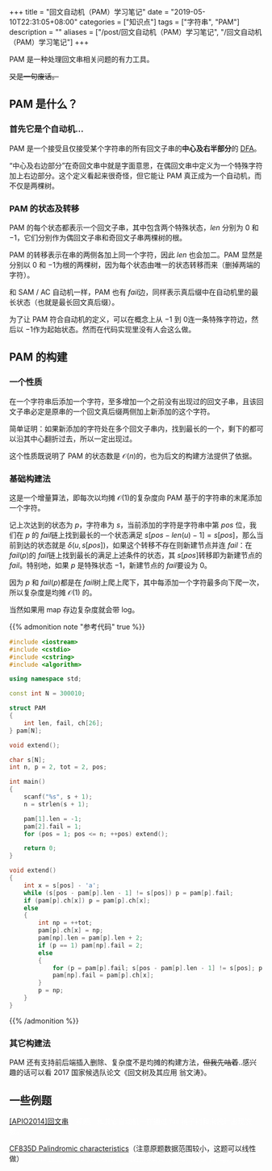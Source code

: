 +++
title = "回文自动机（PAM）学习笔记"
date = "2019-05-10T22:31:05+08:00"
categories = ["知识点"]
tags = ["字符串", "PAM"]
description = ""
aliases = ["/post/回文自动机（PAM）学习笔记", "/回文自动机（PAM）学习笔记"]
+++


PAM 是一种处理回文串相关问题的有力工具。

~~又是一句废话。~~

<!--more-->

## PAM 是什么？

### 首先它是个自动机...

PAM 是一个接受且仅接受某个字符串的所有回文子串的**中心及右半部分**的 [DFA](/post/后缀自动机sam学习笔记/#确定有限状态自动机dfa)。

“中心及右边部分”在奇回文串中就是字面意思，在偶回文串中定义为一个特殊字符加上右边部分。这个定义看起来很奇怪，但它能让 PAM 真正成为一个自动机，而不仅是两棵树。

### PAM 的状态及转移

PAM 的每个状态都表示一个回文子串，其中包含两个特殊状态，$len​$ 分别为 $0​$ 和 $-1​$，它们分别作为偶回文子串和奇回文子串两棵树的根。

PAM 的转移表示在串的两侧各加上同一个字符，因此 $len​$ 也会加二。PAM 显然是分别以 $0​$ 和 $-1​$ 为根的两棵树，因为每个状态由唯一的状态转移而来（删掉两端的字符）。

和 SAM / AC 自动机一样，PAM 也有 $fail​$ 边，同样表示真后缀中在自动机里的最长状态（也就是最长回文真后缀）。

为了让 PAM 符合自动机的定义，可以在概念上从 $-1​$ 到 $0​$ 连一条特殊字符边，然后以 $-1​$ 作为起始状态。然而在代码实现里没有人会这么做。

## PAM 的构建

### 一个性质

在一个字符串后添加一个字符，至多增加一个之前没有出现过的回文子串，且该回文子串必定是原串的一个回文真后缀两侧加上新添加的这个字符。

简单证明：如果新添加的字符处在多个回文子串内，找到最长的一个，剩下的都可以沿其中心翻折过去，所以一定出现过。

这个性质既说明了 PAM 的状态数是 $\mathcal O(n)​$ 的，也为后文的构建方法提供了依据。

### 基础构建法

这是一个增量算法，即每次以均摊 $\mathcal O(1)​$ 的复杂度向 PAM 基于的字符串的末尾添加一个字符。

记上次达到的状态为 $p​$，字符串为 $s​$，当前添加的字符是字符串中第 $pos​$ 位，我们在 $p​$ 的 $fail​$ 链上找到最长的一个状态满足 $s[pos-len(u)-1]=s[pos]​$，那么当前到达的状态就是 $\delta(u,s[pos])​$，如果这个转移不存在则新建节点并连 $fail​$：在 $fail(p)​$ 的 $fail​$ 链上找到最长的满足上述条件的状态，其 $s[pos]​$ 转移即为新建节点的 $fail​$。特别地，如果 $p​$ 是特殊状态 $-1​$，新建节点的 $fail​$ 要设为 $0​$。

因为 $p​$ 和 $fail(p)​$ 都是在 $fail​$ 树上爬上爬下，其中每添加一个字符最多向下爬一次，所以复杂度是均摊 $\mathcal O(1)​$ 的。

当然如果用 map 存边复杂度就会带 log。

{{% admonition note "参考代码" true %}}

```cpp
#include <iostream>
#include <cstdio>
#include <cstring>
#include <algorithm>

using namespace std;

const int N = 300010;

struct PAM
{
    int len, fail, ch[26];
} pam[N];

void extend();

char s[N];
int n, p = 2, tot = 2, pos;

int main()
{
    scanf("%s", s + 1);
    n = strlen(s + 1);

    pam[1].len = -1;
    pam[2].fail = 1;
    for (pos = 1; pos <= n; ++pos) extend();

    return 0;
}

void extend()
{
    int x = s[pos] - 'a';
    while (s[pos - pam[p].len - 1] != s[pos]) p = pam[p].fail;
    if (pam[p].ch[x]) p = pam[p].ch[x];
    else
    {
        int np = ++tot;
        pam[p].ch[x] = np;
        pam[np].len = pam[p].len + 2;
        if (p == 1) pam[np].fail = 2;
        else
        {
            for (p = pam[p].fail; s[pos - pam[p].len - 1] != s[pos]; p = pam[p].fail);
            pam[np].fail = pam[p].ch[x];
        }
        p = np;
    }
}
```

{{% /admonition %}}

### 其它构建法

PAM 还有支持前后端插入删除、复杂度不是均摊的构建方法，~~但我先咕着~~..感兴趣的话可以看 2017 国家候选队论文《回文树及其应用 翁文涛》。

## 一些例题

[[APIO2014]回文串](https://www.luogu.org/problemnew/show/P3649)<font color = "white">，裸题。和其它自动机一样通过 fail 树子树和来统计出现次数。</font>

[CF835D Palindromic characteristics](https://www.luogu.org/problemnew/show/CF835D)（注意原题数据范围较小，这题可以线性做）<font color="white">，从 fail 链上 len / 2 处转移即可，我比较菜只会倍增所以多个 log。</font>